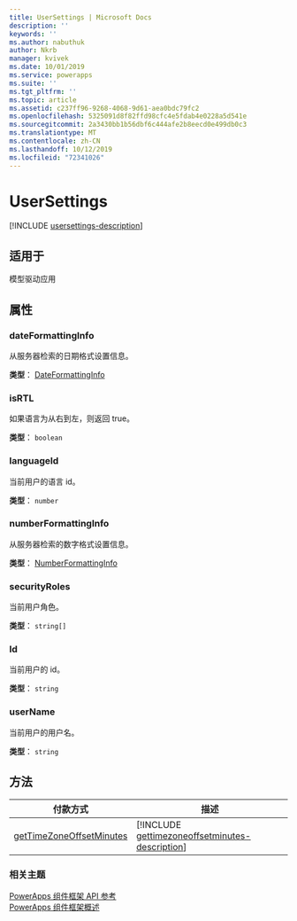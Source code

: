 ```yaml
---
title: UserSettings | Microsoft Docs
description: ''
keywords: ''
ms.author: nabuthuk
author: Nkrb
manager: kvivek
ms.date: 10/01/2019
ms.service: powerapps
ms.suite: ''
ms.tgt_pltfrm: ''
ms.topic: article
ms.assetid: c237ff96-9268-4068-9d61-aea0bdc79fc2
ms.openlocfilehash: 5325091d8f82ffd98cfc4e5fdab4e0228a5d541e
ms.sourcegitcommit: 2a3430bb1b56dbf6c444afe2b8eecd0e499db0c3
ms.translationtype: MT
ms.contentlocale: zh-CN
ms.lasthandoff: 10/12/2019
ms.locfileid: "72341026"
---
```

# <a name="usersettings"></a>UserSettings

[!INCLUDE [usersettings-description](includes/usersettings-description.md)]

## <a name="available-for"></a>适用于 

模型驱动应用

## <a name="properties"></a>属性

### <a name="dateformattinginfo"></a>dateFormattingInfo

从服务器检索的日期格式设置信息。

**类型**： [DateFormattingInfo](dateformattinginfo.md)

### <a name="isrtl"></a>isRTL

如果语言为从右到左，则返回 true。

**类型**： `boolean`

### <a name="languageid"></a>languageId

当前用户的语言 id。

**类型**： `number`

### <a name="numberformattinginfo"></a>numberFormattingInfo

从服务器检索的数字格式设置信息。

**类型**： [NumberFormattingInfo](numberformattinginfo.md)

### <a name="securityroles"></a>securityRoles

当前用户角色。

**类型**： `string[]`

### <a name="userid"></a>Id

当前用户的 id。

**类型**： `string`

### <a name="username"></a>userName

当前用户的用户名。

**类型**： `string`

## <a name="methods"></a>方法

|付款方式 | 描述 | 
| ------|-------------|
|[getTimeZoneOffsetMinutes](usersettings/gettimezoneoffsetminutes.md)|[!INCLUDE [gettimezoneoffsetminutes-description](usersettings/includes/gettimezoneoffsetminutes-description.md)]|

### <a name="related-topics"></a>相关主题

[PowerApps 组件框架 API 参考](../reference/index.md)<br/>
[PowerApps 组件框架概述](../overview.md)